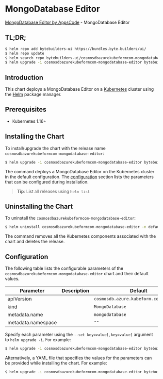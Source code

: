 # MongoDatabase Editor

[MongoDatabase Editor by AppsCode](https://byte.builders) - MongoDatabase Editor

## TL;DR;

```bash
$ helm repo add bytebuilders-ui https://bundles.byte.builders/ui/
$ helm repo update
$ helm search repo bytebuilders-ui/cosmosdbazurekubeformcom-mongodatabase-editor --version=v0.4.18
$ helm upgrade -i cosmosdbazurekubeformcom-mongodatabase-editor bytebuilders-ui/cosmosdbazurekubeformcom-mongodatabase-editor -n default --create-namespace --version=v0.4.18
```

## Introduction

This chart deploys a MongoDatabase Editor on a [Kubernetes](http://kubernetes.io) cluster using the [Helm](https://helm.sh) package manager.

## Prerequisites

- Kubernetes 1.16+

## Installing the Chart

To install/upgrade the chart with the release name `cosmosdbazurekubeformcom-mongodatabase-editor`:

```bash
$ helm upgrade -i cosmosdbazurekubeformcom-mongodatabase-editor bytebuilders-ui/cosmosdbazurekubeformcom-mongodatabase-editor -n default --create-namespace --version=v0.4.18
```

The command deploys a MongoDatabase Editor on the Kubernetes cluster in the default configuration. The [configuration](#configuration) section lists the parameters that can be configured during installation.

> **Tip**: List all releases using `helm list`

## Uninstalling the Chart

To uninstall the `cosmosdbazurekubeformcom-mongodatabase-editor`:

```bash
$ helm uninstall cosmosdbazurekubeformcom-mongodatabase-editor -n default
```

The command removes all the Kubernetes components associated with the chart and deletes the release.

## Configuration

The following table lists the configurable parameters of the `cosmosdbazurekubeformcom-mongodatabase-editor` chart and their default values.

|     Parameter      | Description |                      Default                      |
|--------------------|-------------|---------------------------------------------------|
| apiVersion         |             | <code>cosmosdb.azure.kubeform.com/v1alpha1</code> |
| kind               |             | <code>MongoDatabase</code>                        |
| metadata.name      |             | <code>mongodatabase</code>                        |
| metadata.namespace |             | <code>""</code>                                   |


Specify each parameter using the `--set key=value[,key=value]` argument to `helm upgrade -i`. For example:

```bash
$ helm upgrade -i cosmosdbazurekubeformcom-mongodatabase-editor bytebuilders-ui/cosmosdbazurekubeformcom-mongodatabase-editor -n default --create-namespace --version=v0.4.18 --set apiVersion=cosmosdb.azure.kubeform.com/v1alpha1
```

Alternatively, a YAML file that specifies the values for the parameters can be provided while
installing the chart. For example:

```bash
$ helm upgrade -i cosmosdbazurekubeformcom-mongodatabase-editor bytebuilders-ui/cosmosdbazurekubeformcom-mongodatabase-editor -n default --create-namespace --version=v0.4.18 --values values.yaml
```
